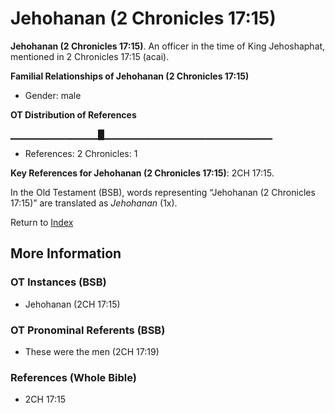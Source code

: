 # Jehohanan (2 Chronicles 17:15)
**Jehohanan (2 Chronicles 17:15)**. 
An officer in the time of King Jehoshaphat, mentioned in 2 Chronicles 17:15 (acai). 




**Familial Relationships of Jehohanan (2 Chronicles 17:15)**


* Gender: male


**OT Distribution of References**

▁▁▁▁▁▁▁▁▁▁▁▁▁█▁▁▁▁▁▁▁▁▁▁▁▁▁▁▁▁▁▁▁▁▁▁▁▁▁
* References: 2 Chronicles: 1



**Key References for Jehohanan (2 Chronicles 17:15)**: 
2CH 17:15. 


In the Old Testament (BSB), words representing “Jehohanan (2 Chronicles 17:15)” are translated as 
*Jehohanan* (1x). 




Return to [Index](00-Index.md)

## More Information

### OT Instances (BSB)

* Jehohanan (2CH 17:15)



### OT Pronominal Referents (BSB)

* These were the men (2CH 17:19)



### References (Whole Bible)

* 2CH 17:15



